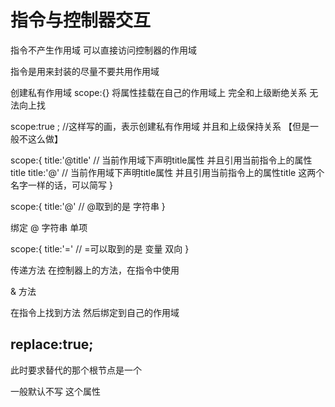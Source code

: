 


# 指令与控制器交互

指令不产生作用域 可以直接访问控制器的作用域

指令是用来封装的尽量不要共用作用域


创建私有作用域  scope:{}  将属性挂载在自己的作用域上  完全和上级断绝关系 无法向上找

scope:true ; //这样写的画，表示创建私有作用域 并且和上级保持关系 【但是一般不这么做】

scope:{
title:'@title' // 当前作用域下声明title属性 并且引用当前指令上的属性title
title:'@' // 当前作用域下声明title属性 并且引用当前指令上的属性title 这两个名字一样的话，可以简写
}


scope:{
title:'@' //   @取到的是 字符串
}

绑定 @ 字符串  单项



scope:{
title:'=' //   =可以取到的是 变量  双向
}

传递方法
在控制器上的方法，在指令中使用

& 方法

在指令上找到方法  然后绑定到自己的作用域



## replace:true;
此时要求替代的那个根节点是一个

一般默认不写 这个属性

##





